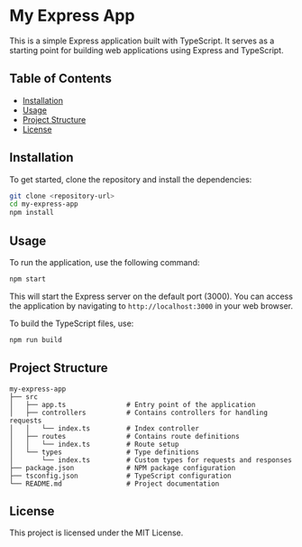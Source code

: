 # My Express App

This is a simple Express application built with TypeScript. It serves as a starting point for building web applications using Express and TypeScript.

## Table of Contents

- [Installation](#installation)
- [Usage](#usage)
- [Project Structure](#project-structure)
- [License](#license)

## Installation

To get started, clone the repository and install the dependencies:

```bash
git clone <repository-url>
cd my-express-app
npm install
```

## Usage

To run the application, use the following command:

```bash
npm start
```

This will start the Express server on the default port (3000). You can access the application by navigating to `http://localhost:3000` in your web browser.

To build the TypeScript files, use:

```bash
npm run build
```

## Project Structure

```
my-express-app
├── src
│   ├── app.ts               # Entry point of the application
│   ├── controllers          # Contains controllers for handling requests
│   │   └── index.ts         # Index controller
│   ├── routes               # Contains route definitions
│   │   └── index.ts         # Route setup
│   └── types                # Type definitions
│       └── index.ts         # Custom types for requests and responses
├── package.json             # NPM package configuration
├── tsconfig.json            # TypeScript configuration
└── README.md                # Project documentation
```

## License

This project is licensed under the MIT License.